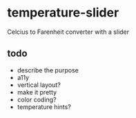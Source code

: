# temperature-slider

Celcius to Farenheit converter with a slider

## todo

* describe the purpose
* a11y
* vertical layout?
* make it pretty
* color coding?
* temperature hints?
